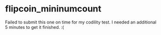 # flipcoin_mininumcount

Failed to submit this one on time for my codility test. I needed an additional 5 minutes to get it finished. :(
